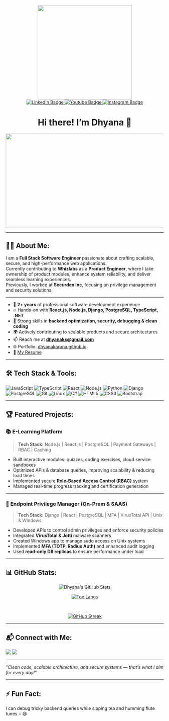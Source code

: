 <div id="header" align="center">
  <img src="https://media.giphy.com/media/v1.Y2lkPTc5MGI3NjExdm5vcWVvaTlhazg1c3B0ZWI4eW40NTVybHh6dG4xMmdjYjk2cW5ocSZlcD12MV9naWZzX3NlYXJjaCZjdD1n/muGYyrI2xiPRXqtUqE/giphy.gif" width="300"/>
</div>

<div id="badges" align="center">
  <a href="https://www.linkedin.com/in/dhyana-k/">
    <img src="https://img.shields.io/badge/LinkedIn-blue?style=for-the-badge&logo=linkedin&logoColor=white" alt="LinkedIn Badge"/>
  </a>
  <a href="https://youtube.com/channel/UCuExLvp-7Fk253C39T2UZlw">
    <img src="https://img.shields.io/badge/YouTube-red?style=for-the-badge&logo=youtube&logoColor=white" alt="Youtube Badge"/>
  </a>
  <a href="https://www.instagram.com/dhaya__02/#gh-dark-mode-only">
    <img src="https://img.shields.io/badge/Instagram-blue?style=for-the-badge&logo=instagram&logoColor=white" alt="Instagram Badge"/>
  </a>
</div>

<div align="center">
  <img src="https://komarev.com/ghpvc/?username=dhyanakaruna&style=flat-square&color=blue" alt=""/>
</div>

<h1 align="center">
  Hi there! I’m Dhyana 👋
</h1>

<div align="center">
  <img src="https://media.giphy.com/media/v1.Y2lkPTc5MGI3NjExcjNwM2ZnaG05NGtzNzB0Z3hxZWV0bTMyZzJqZ3pzMHYwd2V2b3lrbSZlcD12MV9naWZzX3NlYXJjaCZjdD1n/3o7qE1YN7aBOFPRw8E/giphy.gif" width="600" height="300"/>
</div>

---

## 🧑‍💻 About Me:

I am a **Full Stack Software Engineer** passionate about crafting scalable, secure, and high-performance web applications.  
Currently contributing to **Whizlabs** as a **Product Engineer**, where I take ownership of product modules, enhance system reliability, and deliver seamless learning experiences.  
Previously, I worked at **Securden Inc**, focusing on privilege management and security solutions.

---

- 💼 **2+ years** of professional software development experience
- 🔥 Hands-on with **React.js, Node.js, Django, PostgreSQL, TypeScript, .NET**
- 🚀 Strong skills in **backend optimization, security, debugging & clean coding**
- 🌍 Actively contributing to scalable products and secure architectures
- 📫 Reach me at **dhyanaks@gmail.com**
- 🌐 Portfolio: [dhyanakaruna.github.io](https://dhyanakaruna.github.io)
- 📄 [My Resume](https://drive.google.com/file/d/1vSskNPUyb11_VpGGVSquFlA7wqa9Gyi8/view?usp=sharing)

---

## 🛠️ Tech Stack & Tools:

![JavaScript](https://img.shields.io/badge/-JavaScript-black?style=flat-square&logo=javascript)
![TypeScript](https://img.shields.io/badge/-TypeScript-3178C6?style=flat-square&logo=typescript&logoColor=white)
![React](https://img.shields.io/badge/-React-61DAFB?style=flat-square&logo=react&logoColor=black)
![Node.js](https://img.shields.io/badge/-Node.js-339933?style=flat-square&logo=node.js&logoColor=white)
![Python](https://img.shields.io/badge/-Python-3776AB?style=flat-square&logo=python&logoColor=white)
![Django](https://img.shields.io/badge/-Django-092E20?style=flat-square&logo=django)
![PostgreSQL](https://img.shields.io/badge/-PostgreSQL-4169E1?style=flat-square&logo=postgresql&logoColor=white)
![Git](https://img.shields.io/badge/-Git-F05032?style=flat-square&logo=git&logoColor=white)
![Linux](https://img.shields.io/badge/-Linux-FCC624?style=flat-square&logo=linux&logoColor=black)
![C#](https://img.shields.io/badge/-CSharp-239120?style=flat-square&logo=c-sharp&logoColor=white)
![HTML5](https://img.shields.io/badge/-HTML5-E34F26?style=flat-square&logo=html5&logoColor=white)
![CSS3](https://img.shields.io/badge/-CSS3-1572B6?style=flat-square&logo=css3&logoColor=white)
![Bootstrap](https://img.shields.io/badge/-Bootstrap-563D7C?style=flat-square&logo=bootstrap)

---

## 🏆 Featured Projects:

### 📚 **E-Learning Platform**
> **Tech Stack:** Node.js | React.js | PostgreSQL | Payment Gateways | RBAC | Caching

- Built interactive modules: quizzes, coding exercises, cloud service sandboxes
- Optimized APIs & database queries, improving scalability & reducing load times
- Implemented secure **Role-Based Access Control (RBAC)** system
- Managed real-time progress tracking and certification generation

---

### 🔐 **Endpoint Privilege Manager (On-Prem & SAAS)**
> **Tech Stack:** Django | React | PostgreSQL | MFA | VirusTotal API | Unix & Windows

- Developed APIs to control admin privileges and enforce security policies
- Integrated **VirusTotal & Jotti** malware scanners
- Created Windows app to manage sudo access on Unix systems
- Implemented **MFA (TOTP, Radius Auth)** and enhanced audit logging
- Used **read-only DB replicas** to ensure performance under load

---

## 📊 GitHub Stats:

<div align="center">

<img align="center" alt="Dhyana's GitHub Stats" src="https://github-readme-stats.vercel.app/api?username=dhyanakaruna&show_icons=true&theme=radical&border_color=30363d&bg_color=0d1117&title_color=58a6ff&text_color=c9d1d9" />

<br/>

[![Top Langs](https://github-readme-stats.vercel.app/api/top-langs/?username=dhyanakaruna&layout=compact&theme=radical&border_color=30363d&bg_color=0d1117&title_color=58a6ff&text_color=c9d1d9)](https://github.com/anuraghazra/github-readme-stats)

<br/>

[![GitHub Streak](https://streak-stats.demolab.com/?user=dhyanakaruna&theme=dark&hide_border=true)](https://git.io/streak-stats)

</div>

---

## 📬 Connect with Me:

<a href="mailto:dhyanaks@gmail.com"><img src="https://img.shields.io/badge/-Email-D14836?style=flat-square&logo=gmail&logoColor=white"/></a>
<a href="https://www.linkedin.com/in/dhyana-k/"><img src="https://img.shields.io/badge/-LinkedIn-blue?style=flat-square&logo=linkedin&logoColor=white"/></a>

---

*"Clean code, scalable architecture, and secure systems — that's what I aim for every day!"*

---

## ⚡ Fun Fact:
I can debug tricky backend queries while sipping tea and humming flute tunes 🎶 😄
